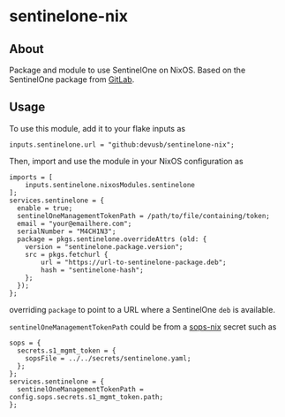 # sentinelone-nix
## About
Package and module to use SentinelOne on NixOS. Based on the SentinelOne package from [GitLab](https://gitlab.com/gitlab-com/gl-infra/reliability).

## Usage
To use this module, add it to your flake inputs as
```
inputs.sentinelone.url = "github:devusb/sentinelone-nix";
```
Then, import and use the module in your NixOS configuration as
```
imports = [
    inputs.sentinelone.nixosModules.sentinelone
];
services.sentinelone = {
  enable = true;
  sentinelOneManagementTokenPath = /path/to/file/containing/token;
  email = "your@emailhere.com";
  serialNumber = "M4CH1N3";
  package = pkgs.sentinelone.overrideAttrs (old: {
    version = "sentinelone.package.version"; 
    src = pkgs.fetchurl {
        url = "https://url-to-sentinelone-package.deb";
        hash = "sentinelone-hash";
    };
  });
};
```
overriding `package` to point to a URL where a SentinelOne `deb` is available.

`sentinelOneManagementTokenPath` could be from a [sops-nix](https://github.com/Mic92/sops-nix) secret such as
```
sops = {
  secrets.s1_mgmt_token = {
    sopsFile = ../../secrets/sentinelone.yaml;
  };
};
services.sentinelone = {
  sentinelOneManagementTokenPath = config.sops.secrets.s1_mgmt_token.path;
};

```
